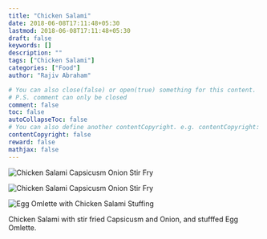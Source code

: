 ```yaml
---
title: "Chicken Salami"
date: 2018-06-08T17:11:48+05:30
lastmod: 2018-06-08T17:11:48+05:30
draft: false
keywords: []
description: ""
tags: ["Chicken Salami"]
categories: ["Food"]
author: "Rajiv Abraham"

# You can also close(false) or open(true) something for this content.
# P.S. comment can only be closed
comment: false
toc: false
autoCollapseToc: false
# You can also define another contentCopyright. e.g. contentCopyright: "This is another copyright."
contentCopyright: false
reward: false
mathjax: false
---
```


![Chicken Salami Capsicusm Onion Stir Fry](/images/IMG_20180608_133654.jpg "Chicken Salami Capsicusm Onion Stir Fry")

![Chicken Salami Capsicusm Onion Stir Fry](/images/IMG_20180608_133526.jpg "Chicken Salami Capsicusm Onion Stir Fry")

![Egg Omlette with Chicken Salami Stuffing](/images/IMG_20180608_134401.jpg "Egg Omlette with Chicken Salami Stuffing")

Chicken Salami with stir fried Capsicusm and Onion, and stufffed Egg Omlette.